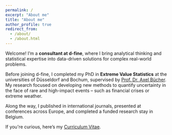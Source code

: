 ```yaml
---
permalink: /
excerpt: "About me"
title: "About me"
author_profile: true
redirect_from: 
  - /about/
  - /about.html
---
```


Welcome! I’m a **consultant at d-fine**, where I bring analytical thinking and statistical expertise into data-driven solutions for complex real-world problems.

Before joining d-fine, I completed my PhD in **Extreme Value Statistics** at the universities of Düsseldorf and Bochum, supervised by [Prof. Dr. Axel Bücher](https://math.ruhr-uni-bochum.de/en/faculty/professorships/stochastics/group-buecher/staff/axel-buecher/).  
My research focused on developing new methods to quantify uncertainty in the face of rare and high-impact events – such as financial crises or extreme weather.  

Along the way, I published in international journals, presented at conferences across Europe, and completed a funded research stay in Belgium.

If you're curious, here’s my [Curriculum Vitae](https://torbenstaud.github.io/cv/).

<!-- Welcome to my website. I am a post doctoral research assistant at the Chair of Mathematical Statistics, [Ruhr University Bochum](https://math.ruhr-uni-bochum.de/en/faculty/professorships/stochastics/group-buecher/) and together with my great mentor [Professor Dr. Axel Bücher](https://math.ruhr-uni-bochum.de/en/faculty/professorships/stochastics/group-buecher/staff/axel-buecher/) we form the task force working on [Statistical inference for extremes based on sliding block maxima](https://gepris.dfg.de/gepris/projekt/465665892) which is a DFG funded project. Furthermore, together with Professor Bücher and the outstanding [Professor Dr. Johan Segers](https://www.kuleuven.be/wieiswie/en/person/00019313) from the KU Leuven I am working on a project on [non-stationary extremes](https://research.kuleuven.be/portal/en/project/3E241012) important for climatological applications. The latter project was financially supported by the RUB Research School. 

My research interests include
------
1. Efficient Algorithms for Extreme Value Statistics
2. High Performance Computing in Applied Statistics
3. Resampling and Bootstrap Methods in non-standard settings
4. Extreme Value Statistics of (Non-)Stationary Time Series
5. Mathematical and Applied Statistics -->

